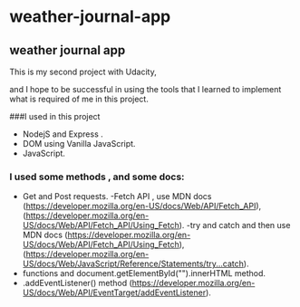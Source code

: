 # weather-journal-app

## weather journal app
This is my second project with Udacity,

and I hope to be successful in using the tools that 
I learned to implement what is required of me in this project.

###I used in this project

  - NodejS and Express . 
  - DOM using Vanilla JavaScript.
  - JavaScript. 
### I used some methods , and some docs: 
  - Get and Post requests. 
  -Fetch API , use MDN docs (https://developer.mozilla.org/en-US/docs/Web/API/Fetch_API),(https://developer.mozilla.org/en-US/docs/Web/API/Fetch_API/Using_Fetch).
  -try and catch and then use MDN docs (https://developer.mozilla.org/en-US/docs/Web/API/Fetch_API/Using_Fetch),(https://developer.mozilla.org/en-US/docs/Web/JavaScript/Reference/Statements/try...catch).
  - functions and document.getElementById("").innerHTML method.
  - .addEventListener() method (https://developer.mozilla.org/en-US/docs/Web/API/EventTarget/addEventListener).
